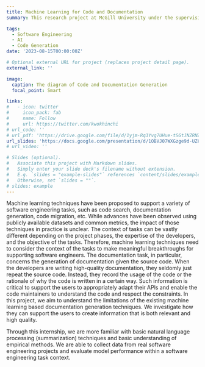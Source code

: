 ```yaml
---
title: Machine Learning for Code and Documentation
summary: This research project at McGill University under the supervision of Dr. Jin Guo in the McGill Software Technology Lab seeks to critically assess the current capabilities and limitations of ML-based documentation generation tools. By focusing on the generation of pertinent and high-quality information, the project aims to enhance the utility of these tools for developers, ultimately leading to more efficient and effective software engineering practices. The success of this project could lead to more context-aware machine learning solutions that align closely with the nuanced needs of software engineers.

tags:
  - Software Engineering
  - AI
  - Code Generation
date: '2023-08-15T00:00:00Z'

# Optional external URL for project (replaces project detail page).
external_link: ''

image:
  caption: The diagram of Code and Documentation Generation
  focal_point: Smart

links:
#   - icon: twitter
#     icon_pack: fab
#     name: Follow
#     url: https://twitter.com/kwokhinchi
# url_code: ''
# url_pdf: 'https://drive.google.com/file/d/1yjm-Rq3Yvg7UHue-tSGtJNZRNZPrOeuX/view?usp=drive_link'
url_slides: 'https://docs.google.com/presentation/d/1OBVJ07WXGzge9d-UZCD76Cx5bwoX6Va_/edit?usp=drive_link&ouid=102358073185606588058&rtpof=true&sd=true'
# url_video: ''

# Slides (optional).
#   Associate this project with Markdown slides.
#   Simply enter your slide deck's filename without extension.
#   E.g. `slides = "example-slides"` references `content/slides/example-slides.md`.
#   Otherwise, set `slides = ""`.
# slides: example
---
```


<!-- Nowadays, with the advancement of production technologies, the manufacturing paradigm has gradually shifted from mass production to a small-batch and high-variety personalized production manner, urged by high flexible automation capabilities. In this paradigm, the existing inspection and assembly processes after manufacturing still rely to a large extent on either human operators with low efficiency or machines with low flexibility. To solve this issue, human-robot collaboration (HRC) has been a prevailing topic of recent concerns. Current robot control strategies in human-machine collaboration are mainly through pre-defined programming and do not yet meet the need for flexible and adaptable tasks in individualised production. To address this challenge, this paper proposes a deep reinforcement learning (DRL) approach based on metalearning to drive robots in HRC. It enables collaborative robots (cobots) to acquire basic skills and perform tasks based on personalised production requirements, improving learning efficiency and thus quickly adapting to new tasks for human operators. The robot control task was carried out in a simulated environment taken from a real production scenario to assess its efficacy. Experimental results show that our proposed method enables the robot to learn and perform HRC tasks quickly and outperforms the baseline DRL method in terms of success rate. -->


Machine learning techniques have been proposed to support a variety of software engineering tasks, such as code search, documentation generation, code migration, etc. While advances have been observed using publicly available datasets and common metrics, the impact of those techniques in practice is unclear. The context of tasks can be vastly different depending on the project phases, the expertise of the developers, and the objective of the tasks. Therefore, machine learning techniques need to consider the context of the tasks to make meaningful breakthroughs for supporting software engineers. The documentation task, in particular, concerns the generation of documentation given the source code. When the developers are writing high-quality documentation, they seldomly just repeat the source code. Instead, they record the usage of the code or the rationale of why the code is written in a certain way. Such information is critical to support the users to appropriately adapt their APls and enable the code maintainers to understand the code and respect the constraints. In this project, we aim to understand the limitations of the existing machine learning based documentation generation techniques. We investigate how they can support the users to create information that is both relevant and high quality.

Through this internship, we are more familiar with basic natural language processing (summarization) techniques and basic understanding of empirical methods. We are able to collect data from real software engineering projects and evaluate model performance within a software engineering task context. 